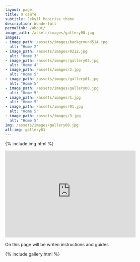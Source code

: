```yaml
---
layout: page
title: О сайте
subtitle: Jekyll Mobirise theme
description: Wonderfull
permalink: /about/
image_path: /assets/images/gallery00.jpg
images:
- image_path: /assets/images/background514.jpg
  alt: "Home 2"
- image_path: /assets/images/0212.jpg
  alt: "Home 3"
- image_path: /assets/images/gallery05.jpg
  alt: "Home 4"
- image_path: /assets/images/2.jpg
  alt: "Home 5"
- image_path: /assets/images/gallery01.jpg
  alt: "Home 5"
- image_path: /assets/images/gallery00.jpg
  alt: "Home 5"
- image_path: /assets/images/1.jpg
  alt: "Home 5"
- image_path: /assets/images/01.jpg
  alt: "Home 5"
- image_path: /assets/images/3.jpg
  alt: "Home 5"
img: /assets/images/gallery00.jpg
alt-img: gallery01
---
```




{% include img.html %}

<iframe width="420" height="280" src="https://www.youtube.com/embed/Rk-CX-jAzNc?rel=0" frameborder="0" allowfullscreen></iframe>


On this page will be writen instructions and guides


{% include gallery.html %}